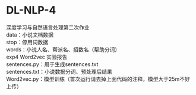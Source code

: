 # DL-NLP-4
深度学习与自然语言处理第二次作业  
data：小说文档数据  
stop：停用词数据  
words：小说人名、帮派名、招数名（帮助分词）  
exp4 Word2vec 实验报告  
sentences.py：用于生成sentences.txt  
sentences.txt：小说数据分词、预处理后结果  
Word2vec.py：模型训练（首次运行请去掉上面代码的注释，模型大于25m不好上传）
